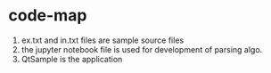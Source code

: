 # code-map
1. ex.txt and in.txt files are sample source files
2. the jupyter notebook file is used for development of parsing algo.
3. QtSample is the application
